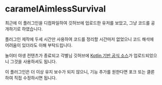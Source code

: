# caramelAimlessSurvival

최근에 이 플러그인을 디컴파일하여 깃허브에 업로드한 유저를 보았고, 그냥 코드를 공개하기로 하였습니다.

플러그인 제작에 두세 시간만 사용하여 코드를 정리할 시간마저 없었으니 코드 해석에 어려움이 있더라도 이해 부탁드립니다.

놀이터 야생 컨텐츠가 종료되고 각별님 깃허브에 [Kotlin 기반 공식 소스](https://github.com/noonmaru/aimless)가 업로드되었으니 그것을 사용하셔도 됩니다.


이 플러그인은 더 이상 유지 보수가 되지 않으니, 기능 추가를 원한다면 포크 또는 클론 하여 직접 수정하시면 됩니다.

